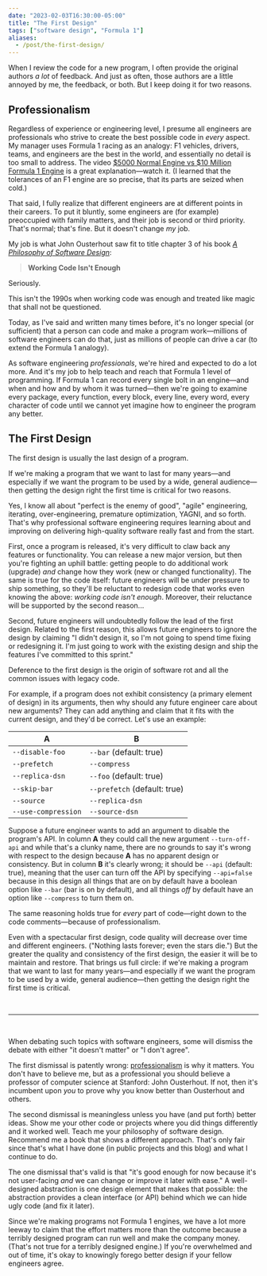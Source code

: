 ```yaml
---
date: "2023-02-03T16:30:00-05:00"
title: "The First Design"
tags: ["software design", "Formula 1"]
aliases:
  - /post/the-first-design/
---
```


When I review the code for a new program, I often provide the original authors _a lot_ of feedback.
And just as often, those authors are a little annoyed by me, the feedback, or both.
But I keep doing it for two reasons.

<!--more-->

## Professionalism

Regardless of experience or engineering level, I presume all engineers are professionals who strive to create the best possible code in _every_ aspect.
My manager uses Formula 1 racing as an analogy: F1 vehicles, drivers, teams, and engineers are the best in the world, and essentially no detail is too small to address.
The video [$5000 Normal Engine vs $10 Million Formula 1 Engine](https://www.youtube.com/watch?v=aKwSM5NTeaw) is a great explanation&mdash;watch it.
(I learned that the tolerances of an F1 engine are so precise, that its parts are seized when cold.)

That said, I fully realize that different engineers are at different points in their careers.
To put it bluntly, some engineers are (for example) preoccupied with family matters, and their job is second or third priority.
That's normal; that's fine.
But it doesn't change _my_ job.

My job is what John Ousterhout saw fit to title chapter 3 of his book [_A Philosophy of Software Design_](https://web.stanford.edu/~ouster/cgi-bin/aposd.php):

><b>Working Code Isn't Enough</b>

Seriously.

This isn't the 1990s when working code was enough and treated like magic that shall not be questioned.

Today, as I've said and written many times before, it's no longer special (or sufficient) that a person can code and make a program work&mdash;millions of software engineers can do that, just as millions of people can drive a car (to extend the Formula 1 analogy).

As software engineering _professionals_, we're hired and expected to do a lot more.
And it's my job to help teach and reach that Formula 1 level of programming.
If Formula 1 can record every single bolt in an engine&mdash;and when and how and by whom it was turned&mdash;then we're going to examine every package, every function, every block, every line, every word, every character of code until we cannot yet imagine how to engineer the program any better.

## The First Design

The first design is usually the last design of a program.

If we're making a program that we want to last for many years&mdash;and especially if we want the program to be used by a wide, general audience&mdash;then getting the design right the first time is critical for two reasons.

<p class="note">
Yes, I know all about "perfect is the enemy of good", "agile" engineering, iterating, over-engineering, premature optimization, YAGNI, and so forth.
That's why professional software engineering requires learning about and improving on delivering high-quality software really fast and from the start.
</p>

First, once a program is released, it's very difficult to claw back any features or functionality.
You can release a new major version, but then you're fighting an uphill battle: getting people to do additional work (upgrade) _and_ change how they work (new or changed functionality).
The same is true for the code itself: future engineers will be under pressure to ship something, so they'll be reluctant to redesign code that works even knowing the above: _working code isn't enough_.
Moreover, their reluctance will be supported by the second reason...

Second, future engineers will undoubtedly follow the lead of the first design.
Related to the first reason, this allows future engineers to ignore the design by claiming "I didn't design it, so I'm not going to spend time fixing or redesigning it. I'm just going to work with the existing design and ship the features I've committed to this sprint."

Deference to the first design is the origin of software rot and all the common issues with legacy code.

For example, if a program does not exhibit consistency (a primary element of design) in its arguments, then why should any future engineer care about new arguments?
They can add anything and claim that it fits with the current design, and they'd be correct.
Let's use an example:

|A  | B |
|---|---|
|`--disable-foo`|`--bar` (default: true)
|`--prefetch`|`--compress`
|`--replica-dsn`|`--foo` (default: true)
|`--skip-bar`|`--prefetch` (default: true)
|`--source`|`--replica-dsn`
|`--use-compression`|`--source-dsn`

Suppose a future engineer wants to add an argument to disable the program's API.
In column **A** they could call the new argument `--turn-off-api` and while that's a clunky name, there are no grounds to say it's wrong with respect to the design because **A** has no apparent design or consistency.
But in column **B** it's clearly wrong; it should be `--api` (default: true), meaning that the user can turn off the API by specifying `--api=false` because in this design all things that are on by default have a boolean option like `--bar` (bar is on by default), and all things _off_ by default have an option like `--compress` to turn them on.

The same reasoning holds true for _every_ part of code&mdash;right down to the code comments&mdash;because of professionalism.

Even with a spectacular first design, code quality will decrease over time and different engineers.
("Nothing lasts forever; even the stars die.")
But the greater the quality and consistency of the first design, the easier it will be to maintain and restore.
That brings us full circle: if we're making a program that we want to last for many years&mdash;and especially if we want the program to be used by a wide, general audience&mdash;then getting the design right the first time is critical.

<br>

---

<br>

When debating such topics with software engineers, some will dismiss the debate with either "it doesn't matter" or "I don't agree".

The first dismissal is patently wrong: [professionalism](#professionalism) is why it matters.
You don't have to believe me, but as a professional you should believe a professor of computer science at Stanford: John Ousterhout.
If not, then it's incumbent upon _you_ to prove why you know better than Ousterhout and others. 

The second dismissal is meaningless unless you have (and put forth) better ideas.
Show me your other code or projects where you did things differently and it worked well.
Teach me your philosophy of software design.
Recommend me a book that shows a different approach.
That's only fair since that's what I have done (in public projects and this blog) and what I continue to do.

The one dismissal that's valid is that "it's good enough for now because it's not user-facing _and_ we can change or improve it later with ease."
A well-designed abstraction is one design element that makes that possible: the abstraction provides a clean interface (or API) behind which we can hide ugly code (and fix it later).

Since we're making programs not Formula 1 engines, we have a lot more leeway to claim that the effort matters more than the outcome because a terribly designed program can run well and make the company money.
(That's not true for a terribly designed engine.)
If you're overwhelmed and out of time, it's okay to knowingly forego better design if your fellow engineers agree.
